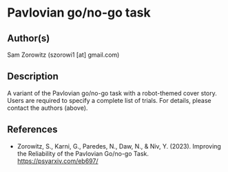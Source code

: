 # Pavlovian go/no-go task

## Author(s)

Sam Zorowitz (szorowi1 [at] gmail.com)

## Description

A variant of the Pavlovian go/no-go task with a robot-themed cover story. Users are required to specify a complete list of trials. For details, please contact the authors (above).

## References

- Zorowitz, S., Karni, G., Paredes, N., Daw, N., & Niv, Y. (2023). Improving the Reliability of the Pavlovian Go/no-go Task. https://psyarxiv.com/eb697/
